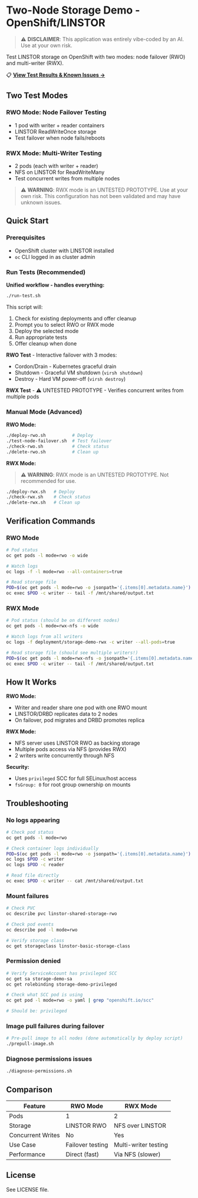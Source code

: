 # Two-Node Storage Demo - OpenShift/LINSTOR

> ⚠️ **DISCLAIMER**: This application was entirely vibe-coded by an AI. Use at your own risk.

Test LINSTOR storage on OpenShift with two modes: node failover (RWO) and multi-writer (RWX).

📋 **[View Test Results & Known Issues →](TEST_RESULTS.md)**

## Two Test Modes

### RWO Mode: Node Failover Testing
- 1 pod with writer + reader containers
- LINSTOR ReadWriteOnce storage
- Test failover when node fails/reboots

### RWX Mode: Multi-Writer Testing
- 2 pods (each with writer + reader)
- NFS on LINSTOR for ReadWriteMany
- Test concurrent writes from multiple nodes

> ⚠️ **WARNING**: RWX mode is an UNTESTED PROTOTYPE. Use at your own risk. This configuration has not been validated and may have unknown issues.

## Quick Start

### Prerequisites
- OpenShift cluster with LINSTOR installed
- `oc` CLI logged in as cluster admin

### Run Tests (Recommended)

**Unified workflow - handles everything:**
```bash
./run-test.sh
```

This script will:
1. Check for existing deployments and offer cleanup
2. Prompt you to select RWO or RWX mode
3. Deploy the selected mode
4. Run appropriate tests
5. Offer cleanup when done

**RWO Test** - Interactive failover with 3 modes:
- Cordon/Drain - Kubernetes graceful drain
- Shutdown - Graceful VM shutdown (`virsh shutdown`)
- Destroy - Hard VM power-off (`virsh destroy`)

**RWX Test** - ⚠️ UNTESTED PROTOTYPE - Verifies concurrent writes from multiple pods

### Manual Mode (Advanced)

**RWO Mode:**
```bash
./deploy-rwo.sh          # Deploy
./test-node-failover.sh  # Test failover
./check-rwo.sh           # Check status
./delete-rwo.sh          # Clean up
```

**RWX Mode:**

> ⚠️ **WARNING**: RWX mode is an UNTESTED PROTOTYPE. Not recommended for use.

```bash
./deploy-rwx.sh   # Deploy
./check-rwx.sh    # Check status
./delete-rwx.sh   # Clean up
```

## Verification Commands

### RWO Mode
```bash
# Pod status
oc get pods -l mode=rwo -o wide

# Watch logs
oc logs -f -l mode=rwo --all-containers=true

# Read storage file
POD=$(oc get pods -l mode=rwo -o jsonpath='{.items[0].metadata.name}')
oc exec $POD -c writer -- tail -f /mnt/shared/output.txt
```

### RWX Mode
```bash
# Pod status (should be on different nodes)
oc get pods -l mode=rwx-nfs -o wide

# Watch logs from all writers
oc logs -f deployment/storage-demo-rwx -c writer --all-pods=true

# Read storage file (should see multiple writers!)
POD=$(oc get pods -l mode=rwx-nfs -o jsonpath='{.items[0].metadata.name}')
oc exec $POD -c writer -- tail -f /mnt/shared/output.txt
```

## How It Works

**RWO Mode:**
- Writer and reader share one pod with one RWO mount
- LINSTOR/DRBD replicates data to 2 nodes
- On failover, pod migrates and DRBD promotes replica

**RWX Mode:**
- NFS server uses LINSTOR RWO as backing storage
- Multiple pods access via NFS (provides RWX)
- 2 writers write concurrently through NFS

**Security:**
- Uses `privileged` SCC for full SELinux/host access
- `fsGroup: 0` for root group ownership on mounts

## Troubleshooting

### No logs appearing
```bash
# Check pod status
oc get pods -l mode=rwo

# Check container logs individually
POD=$(oc get pods -l mode=rwo -o jsonpath='{.items[0].metadata.name}')
oc logs $POD -c writer
oc logs $POD -c reader

# Read file directly
oc exec $POD -c writer -- cat /mnt/shared/output.txt
```

### Mount failures
```bash
# Check PVC
oc describe pvc linstor-shared-storage-rwo

# Check pod events
oc describe pod -l mode=rwo

# Verify storage class
oc get storageclass linstor-basic-storage-class
```

### Permission denied
```bash
# Verify ServiceAccount has privileged SCC
oc get sa storage-demo-sa
oc get rolebinding storage-demo-privileged

# Check what SCC pod is using
oc get pod -l mode=rwo -o yaml | grep "openshift.io/scc"

# Should be: privileged
```

### Image pull failures during failover
```bash
# Pre-pull image to all nodes (done automatically by deploy script)
./prepull-image.sh
```

### Diagnose permissions issues
```bash
./diagnose-permissions.sh
```

## Comparison

| Feature | RWO Mode | RWX Mode |
|---------|----------|----------|
| Pods | 1 | 2 |
| Storage | LINSTOR RWO | NFS over LINSTOR |
| Concurrent Writes | No | Yes |
| Use Case | Failover testing | Multi-writer testing |
| Performance | Direct (fast) | Via NFS (slower) |

## License

See LICENSE file.
